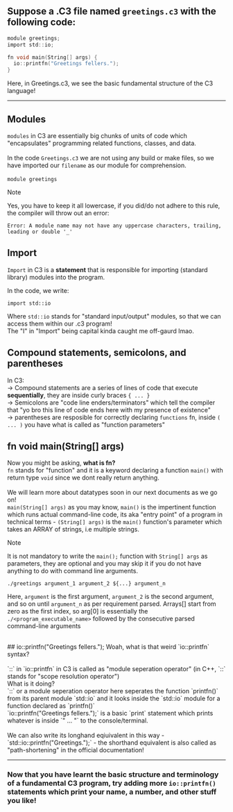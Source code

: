 ## Suppose a .C3 file named `greetings.c3` with the following code:
```c
module greetings;
import std::io;

fn void main(String[] args) {
  io::printfn("Greetings fellers.");
}
```


Here, in Greetings.c3, we see the basic fundamental structure of the C3 language!

<hr>

## Modules
`modules` in C3 are essentially big chunks of units of code which "encapsulates" programming related functions, classes, and data. <br><br>
In the code `Greetings.c3` we are not using any build or make files, so we have imported our `filename` as our module for comprehension. <br> <br>
`module greetings` <br>
> [!NOTE]
> Yes, you have to keep it all lowercase, if you did/do not adhere to this rule, the compiler will throw out an error:
> ```
> Error: A module name may not have any uppercase characters, trailing, leading or double '_'
> ```

## Import
`Import` in C3 is a <b>statement</b> that is responsible for importing (standard library) modules into the program.

In the code, we write:
```
import std::io
```
Where `std::io` stands for "standard input/output" modules, so that we can access them within our .c3 program! <br>
The "I" in "Import" being capital kinda caught me off-gaurd lmao.

## Compound statements, semicolons, and parentheses
In C3: <br>
-> Compound statements are a series of lines of code that execute <b>sequentially</b>, they are inside curly braces `{ ... }` <br>
-> Semicolons are "code line enders/terminators" which tell the compiler that "yo bro this line of code ends here with my presence of existence" <br>
-> parentheses are resposible for correctly declaring `functions` fn, inside `( ... )` you have what is called as "function parameters" <br>

## fn void main(String[] args)
Now you might be asking, <b>what is fn?</b><br>
`fn` stands for "function" and it is a keyword declaring a function `main()` with return type `void` since we dont really return anything.<br><br>
We will learn more about datatypes soon in our next documents as we go on!<br>
`main(String[] args)` as you may know, `main()` is the impertinent function which runs actual command-line code, its aka "entry point" of a program in technical terms - `(String[] args)` is the `main()` function's parameter which takes an ARRAY of strings, i.e multiple strings.

> [!NOTE]
> It is not mandatory to write the `main();` function with `String[] args` as parameters, they are optional and you may skip it if you do not have anything to do with command line arguments.
> ```
>./greetings argument_1 argument_2 ${...} argument_n
> ```
> Here, `argument` is the first argument, `argument_2` is the second argument, and so on until `argument_n` as per requirement parsed.
> Arrays[] start from zero as the first index, so arg[0] is essentially the `./<program_executable_name>` followed by the consecutive parsed command-line arguments <br>

<br>
## io::printfn("Greetings fellers.");
Woah, what is that weird `io::printfn` syntax? <br><br>
`::` in `io::printfn` in C3 is called as "module seperation operator" (in C++, `::` stands for "scope resolution operator") <br>
What is it doing? <br>
`::` or a module seperation operator here seperates the function `printfn()` from its parent module `std::io` and it looks inside the `std::io` module for a function declared as `printfn()` <br>
`io::printfn("Greetings fellers.");` is a basic `print` statement which prints whatever is inside `" ... "` to the console/terminal. <br> <br>
We can also write its longhand eqiuivalent in this way - `std::io::printfn("Greetings.");` - the shorthand equivalent is also called as "path-shortening" in the official documentation!

<hr> 

### Now that you have learnt the basic structure and terminology of a fundamental C3 program, try adding more `io::printfn()` statements which print your name, a number, and other stuff you like!
